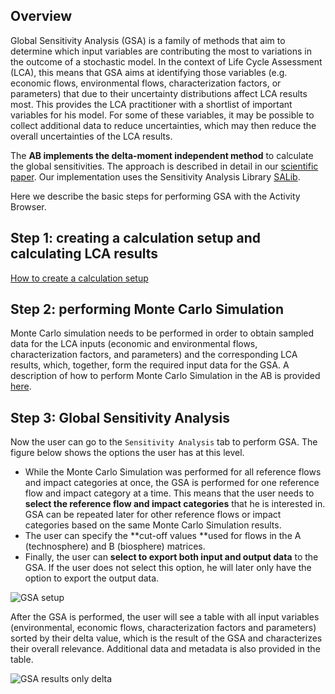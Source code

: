 ## Overview
Global Sensitivity Analysis (GSA) is a family of methods that aim to determine which input variables are contributing the most to variations in the outcome of a stochastic model. In the context of Life Cycle Assessment (LCA), this means that GSA aims at identifying those variables (e.g. economic flows, environmental flows, characterization factors, or parameters) that due to their uncertainty distributions affect LCA results most. This provides the LCA practitioner with a shortlist of important variables for his model. For some of these variables, it may be possible to collect additional data to reduce uncertainties, which may then reduce the overall uncertainties of the LCA results. 
 
The **AB implements the delta-moment independent method** to calculate the global sensitivities. The approach is described in detail in our [scientific paper](https://onlinelibrary.wiley.com/doi/10.1111/jiec.13194). Our implementation uses the Sensitivity Analysis Library [SALib](https://github.com/SALib/SALib).

Here we describe the basic steps for performing GSA with the Activity Browser. 


## Step 1: creating a calculation setup and calculating LCA results
[How to create a calculation setup](https://github.com/LCA-ActivityBrowser/activity-browser/wiki#creating-a-calculation-setup)

## Step 2: performing Monte Carlo Simulation
Monte Carlo simulation needs to be performed in order to obtain sampled data for the LCA inputs (economic and environmental flows, characterization factors, and parameters) and the corresponding LCA results, which, together, form the required input data for the GSA. A description of how to perform Monte Carlo Simulation in the AB is provided [here](https://github.com/LCA-ActivityBrowser/activity-browser/wiki/Monte-Carlo-Simulation).
 
## Step 3: Global Sensitivity Analysis
Now the user can go to the `Sensitivity Analysis` tab to perform GSA. The figure below shows the options the user has at this level. 
* While the Monte Carlo Simulation was performed for all reference flows and impact categories at once, the GSA is performed for one reference flow and impact category at a time. This means that the user needs to **select the reference flow and impact categories** that he is interested in. GSA can be repeated later for other reference flows or impact categories based on the same Monte Carlo Simulation results. 
* The user can specify the **cut-off values **used for flows in the A (technosphere) and B (biosphere) matrices. 
* Finally, the user can **select to export both input and output data** to the GSA. If the user does not select this option, he will later only have the option to export the output data.

![GSA setup](https://user-images.githubusercontent.com/33026150/115353675-164b7e00-a1b9-11eb-8063-dfca57e5d0b3.jpg)

After the GSA is performed, the user will see a table with all input variables (environmental, economic flows, characterization factors and parameters) sorted by their delta value, which is the result of the GSA and characterizes their overall relevance. Additional data and metadata is also provided in the table.

![GSA results only delta](https://user-images.githubusercontent.com/33026150/115353671-151a5100-a1b9-11eb-8218-544a5b00ebef.jpg)
 
